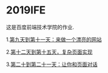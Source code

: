 # 2019IFE
这是百度前端技术学院的作业.

1.[第九天到第十一天：来做一个漂亮的网站](https://whatqiu.github.io/2019IFE/day9.html)

2.[第十二天到第十五天，复杂页面实现](https://whatqiu.github.io/2019IFE/day12.html)

3.[第二十到第二十一天：让你和页面对话](https://whatqiu.github.io/2019IFE/day20.html)
